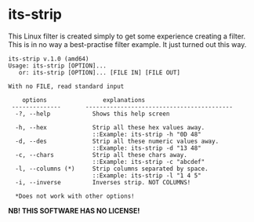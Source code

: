 # its-strip
This Linux filter is created simply to get some experience creating a filter. This is in
no way a best-practise filter example. It just turned out this way.

```
its-strip v.1.0 (amd64)
Usage: its-strip [OPTION]...
   or: its-strip [OPTION]... [FILE IN] [FILE OUT]

With no FILE, read standard input

    options                explanations                         
 --------------       ------------------------------------------
  -?, --help            Shows this help screen

  -h, --hex             Strip all these hex values away.
                        ::Example: its-strip -h "0D 48"
  -d, --des             Strip all these numeric values away.
                        ::Example: its-strip -d "13 48"
  -c, --chars           Strip all these chars away.
                        ::Example: its-strip -c "abcdef"
  -l, --columns (*)     Strip columns separated by space.
                        ::Example: its-strip -l "1 4 5"
  -i, --inverse         Inverses strip. NOT COLUMNS!

  *Does not work with other options!
```

**NB! THIS SOFTWARE HAS NO LICENSE!**
